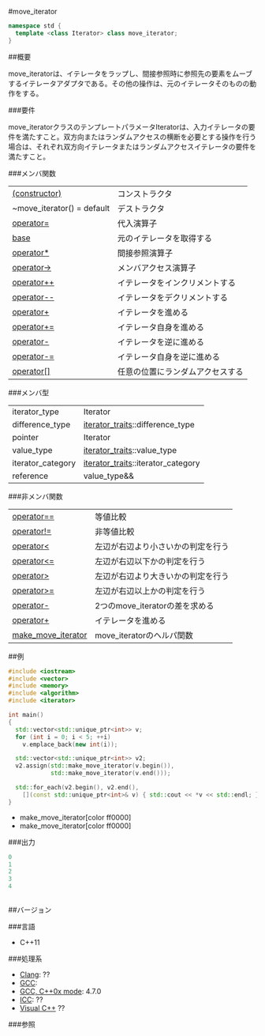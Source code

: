 #move_iterator
```cpp
namespace std {
  template <class Iterator> class move_iterator;
}
```

##概要

move_iteratorは、イテレータをラップし、間接参照時に参照先の要素をムーブするイテレータアダプタである。その他の操作は、元のイテレータそのものの動作をする。

###要件

move_iteratorクラスのテンプレートパラメータIteratorは、入力イテレータの要件を満たすこと。双方向またはランダムアクセスの横断を必要とする操作を行う場合は、それぞれ双方向イテレータまたはランダムアクセスイテレータの要件を満たすこと。

###メンバ関数

| | |
|-------------------------------------------------------------------------------------------------------------------|--------------------------------------------------|
| [(constructor)](./move_iterator) | コンストラクタ |
| ~move_iterator() = default | デストラクタ |
| [operator=](./op_assign) | 代入演算子 |
| [base](./base) | 元のイテレータを取得する |
| [operator*](./op_deref) | 間接参照演算子 |
| [operator->](./op_arrow) | メンバアクセス演算子 |
| [operator++](./op_increment) | イテレータをインクリメントする |
| [operator--](./op_decrement) | イテレータをデクリメントする |
| [operator+](./op_plus) | イテレータを進める |
| [operator+=](./op_plus_assign) | イテレータ自身を進める |
| [operator-](./op_minus) | イテレータを逆に進める |
| [operator-=](./op_minus_assign) | イテレータ自身を逆に進める |
| [operator[]](./op_at) | 任意の位置にランダムアクセスする |

###メンバ型

| | |
|-------------------|--------------------------------------------------------------------------------------------------------------------------------------|
| iterator_type | Iterator |
| difference_type | [iterator_traits](/reference/iterator/iterator_traits)<Iterator>::difference_type |
| pointer | Iterator |
| value_type | [iterator_traits](/reference/iterator/iterator_traits)<Iterator>::value_type |
| iterator_category | [iterator_traits](/reference/iterator/iterator_traits)<Iterator>::iterator_category |
| reference | value_type&& |

###非メンバ関数

| | |
|-----------------------------------------------------------------------------------------------------------------------------|-----------------------------------------------------|
| [operator==](./op_equal) | 等値比較 |
| [operator!=](./op_not_equal) | 非等値比較 |
| [operator<](./op_less) | 左辺が右辺より小さいかの判定を行う |
| [operator<=](./op_less_equal) | 左辺が右辺以下かの判定を行う |
| [operator>](./op_greater) | 左辺が右辺より大きいかの判定を行う |
| [operator>=](./op_greater_equal) | 左辺が右辺以上かの判定を行う |
| [operator-](./op_minus_free) | 2つのmove_iteratorの差を求める |
| [operator+](./op_plus_free) | イテレータを進める |
| [make_move_iterator](./make_move_iterator) | move_iteratorのヘルパ関数 |


##例
```cpp
#include <iostream>
#include <vector>
#include <memory>
#include <algorithm>
#include <iterator>

int main()
{
  std::vector<std::unique_ptr<int>> v;
  for (int i = 0; i < 5; ++i)
    v.emplace_back(new int(i));

  std::vector<std::unique_ptr<int>> v2;
  v2.assign(std::make_move_iterator(v.begin()),
            std::make_move_iterator(v.end()));

  std::for_each(v2.begin(), v2.end(),
    [](const std::unique_ptr<int>& v) { std::cout << *v << std::endl; });
}
```
* make_move_iterator[color ff0000]
* make_move_iterator[color ff0000]

###出力

```cpp
0
1
2
3
4


```

##

##バージョン

###言語

- C++11

###処理系

- [Clang](/implementation#clang): ??
- [GCC](/implementation#gcc): 
- [GCC, C++0x mode](/implementation#gcc): 4.7.0
- [ICC](/implementation#icc): ??
- [Visual C++](/implementation#visual_cpp) ??


###参照

